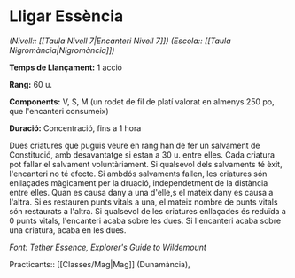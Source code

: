 # Lligar Essència

*(Nivell:: [[Taula Nivell 7|Encanteri Nivell 7]]) (Escola:: [[Taula Nigromància|Nigromància]])*

**Temps de Llançament:** 1 acció

**Rang:** 60 u.

**Components:** V, S, M (un rodet de fil de platí valorat en almenys 250 po, que l'encanteri consumeix)

**Duració:** Concentració, fins a 1 hora

Dues criatures que puguis veure en rang han de fer un salvament de Constitució, amb desavantatge si estan a 30 u. entre elles. Cada criatura pot fallar el salvament voluntàriament. Si qualsevol dels salvaments té èxit, l'encanteri no té efecte. Si ambdós salvaments fallen, les criatures són enllaçades màgicament per la druació, independetment de la distància entre elles. Quan es causa dany a una d'elle,s el mateix dany es causa a l'altra. Si es restauren punts vitals a una, el mateix nombre de punts vitals són restaurats a l'altra. Si qualsevol de les criatures enllaçades és reduïda a 0 punts vitals, l'encanteri acaba sobre les dues. Si l'encanteri acaba sobre una criatura, acaba en les dues.


*Font: Tether Essence, Explorer's Guide to Wildemount*



Practicants:: [[Classes/Mag|Mag]] (Dunamància),